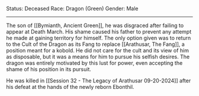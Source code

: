 Status: Deceased
Race: Dragon (Green)
Gender: Male 

---

The son of [[Bymianth, Ancient Green]], he was disgraced after failing to appear at Death March. His shame caused his father to prevent any attempt he made at gaining territory for himself. The only option given was to return to the Cult of the Dragon as its Fang to replace [[Arathusar, The Fang]], a position meant for a kobold. He did not care for the cult and its view of him as disposable, but it was a means for him to pursue his selfish desires. The dragon was entirely motivated by this lust for power, even accepting the shame of his position in its pursuit. 

He was killed in [[Session 32 - The Legacy of Arathusar 09-20-2024]] after his defeat at the hands of the newly reborn Ebonthil. 
